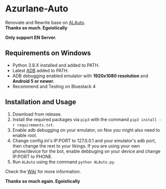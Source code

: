 # Azurlane-Auto
Renovate and Rewrite base on [ALAuto](https://github.com/Egoistically/ALAuto).  
**Thanks so much. Egoistically**

**Only support EN Server.**

## Requirements on Windows
* Python 3.8.X installed and added to PATH.
* Latest [ADB](https://developer.android.com/studio/releases/platform-tools) added to PATH.
* ADB debugging enabled emulator with **1920x1080 resolution** and **Android 5 or newer**.
* Recommend and Testing on Bluestack 4 

## Installation and Usage
1. Download from release.
2. Install the required packages via `pip3` with the command `pip3 install -r requirements.txt`.
3. Enable adb debugging on your emulator, on Nox you might also need to enable root.
4. Change config.ini's IP:PORT to 127.0.0.1 and your emulator's adb port, then change the rest to your likings. If you are using your own phone/device for the bot, enable debbuging on your device and change IP:PORT to PHONE.
5. Run `ALAuto` using the command `python ALAuto.py`.

Check the [Wiki](https://github.com/Egoistically/ALAuto/wiki/Config.ini-and-Modules-explanation) for more information. 

**Thanks so much again. Egoistically**
